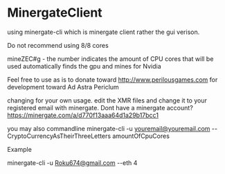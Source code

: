 # MinergateClient

using minergate-cli which is minergate client rather the gui verison.

Do not recommend using 8/8 cores

mineZEC#g - the number indicates the amount of CPU cores that will be used automatically finds the gpu and mines for Nvidia

Feel free to use as is to donate toward http://www.perilousgames.com for development toward Ad Astra Periclum

changing for your own usage. edit the XMR files and change it to your registered email with minergate. 
Dont have a minergate account? https://minergate.com/a/d770f13aaa64d1a29b17bcc1

you may also commandline minergate-cli -u youremail@youremail.com --CryptoCurrencyAsTheirThreeLetters amountOfCpuCores

Example

minergate-cli -u Roku674@gmail.com --eth 4
